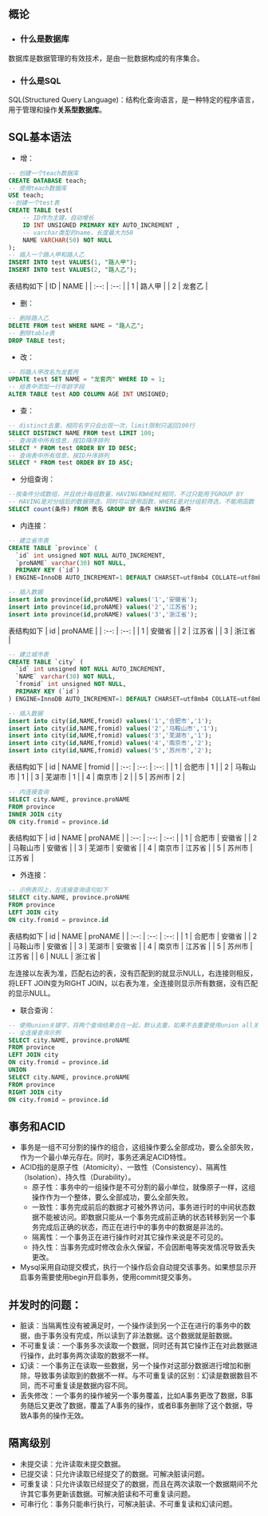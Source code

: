 ## 概论
- ### 什么是数据库
数据库是数据管理的有效技术，是由一批数据构成的有序集合。
- ### 什么是SQL
SQL(Structured Query Language)：结构化查询语言，是一种特定的程序语言，用于管理和操作**关系型数据库**。
## SQL基本语法
- 增：
```sql
-- 创建一个teach数据库
CREATE DATABASE teach;
-- 使用teach数据库
USE teach;
--创建一个test表
CREATE TABLE test(
	-- ID作为主键，自动增长
    ID INT UNSIGNED PRIMARY KEY AUTO_INCREMENT ,
	-- varchar类型的name，长度最大为50
    NAME VARCHAR(50) NOT NULL
);
-- 插入一个路人甲和路人乙
INSERT INTO test VALUES(1, "路人甲");
INSERT INTO test VALUES(2, "路人乙");
```
表结构如下
| ID | NAME |
| :--: | :--: |
|  1  |  路人甲  |
|  2  |  龙套乙  |
- 删：
```sql
-- 删除路人乙
DELETE FROM test WHERE NAME = "路人乙";
-- 删除table表
DROP TABLE test;
```
- 改：
```sql
-- 将路人甲改名为龙套丙
UPDATE test SET NAME = "龙套丙" WHERE ID = 1;
-- 给表中添加一行年龄字段
ALTER TABLE test ADD COLUMN AGE INT UNSIGNED;
```
- 查：
```sql
-- distinct去重，相同名字只会出现一次，limit限制只返回100行
SELECT DISTINCT NAME FROM test LIMIT 100;
-- 查询表中所有信息，按ID降序排列
SELECT * FROM test ORDER BY ID DESC;
-- 查询表中所有信息，按ID升序排列
SELECT * FROM test ORDER BY ID ASC;
```
- 分组查询：
```sql
--按条件分成数组，并且统计每组数量，HAVING和WHERE相同，不过只能用于GROUP BY
-- HAVING是对分组后的数据筛选，同时可以使用函数，WHERE是对分组前筛选，不能用函数
SELECT count(条件) FROM 表名 GROUP BY 条件 HAVING 条件
```
- 内连接：
```sql
-- 建立省市表
CREATE TABLE `province` (
  `id` int unsigned NOT NULL AUTO_INCREMENT,
  `proNAME` varchar(30) NOT NULL,
  PRIMARY KEY (`id`)
) ENGINE=InnoDB AUTO_INCREMENT=1 DEFAULT CHARSET=utf8mb4 COLLATE=utf8mb4_0900_ai_ci

-- 插入数据
insert into province(id,proNAME) values('1','安徽省');
insert into province(id,proNAME) values('2','江苏省');
insert into province(id,proNAME) values('3','浙江省');
```
表结构如下
| id | proNAME |
| :--: | :--: |
|  1  |  安徽省  |
|  2  |  江苏省  |
|  3  |  浙江省  |
```sql
-- 建立城市表
CREATE TABLE `city` (
  `id` int unsigned NOT NULL AUTO_INCREMENT,
  `NAME` varchar(30) NOT NULL,
  `fromid` int unsigned NOT NULL,
  PRIMARY KEY (`id`)
) ENGINE=InnoDB AUTO_INCREMENT=1 DEFAULT CHARSET=utf8mb4 COLLATE=utf8mb4_0900_ai_ci

-- 插入数据
insert into city(id,NAME,fromid) values('1','合肥市','1');
insert into city(id,NAME,fromid) values('2','马鞍山市','1');
insert into city(id,NAME,fromid) values('3','芜湖市','1');
insert into city(id,NAME,fromid) values('4','南京市','2');
insert into city(id,NAME,fromid) values('5','苏州市','2');
```
表结构如下
| id | NAME | fromid |
| :--: | :--: | :--: |
|  1  |  合肥市  |  1  |
|  2  |  马鞍山市  |  1  |
|  3  |  芜湖市  |  1  |
|  4  |  南京市  |  2  |
|  5  |  苏州市  |  2  |
```sql
-- 内连接查询
SELECT city.NAME, province.proNAME
FROM province
INNER JOIN city
ON city.fromid = province.id
```
表结构如下
| id | NAME | proNAME |
| :--: | :--: | :--: |
|  1  |  合肥市  |  安徽省  |
|  2  |  马鞍山市  |  安徽省  |
|  3  |  芜湖市  |  安徽省  |
|  4  |  南京市  |  江苏省  |
|  5  |  苏州市  |  江苏省  |
- 外连接：
```sql
-- 示例表同上，左连接查询语句如下
SELECT city.NAME, province.proNAME
FROM province
LEFT JOIN city
ON city.fromid = province.id
```
表结构如下
| id | NAME | proNAME |
| :--: | :--: | :--: |
|  1  |  合肥市  |  安徽省  |
|  2  |  马鞍山市  |  安徽省  |
|  3  |  芜湖市  |  安徽省  |
|  4  |  南京市  |  江苏省  |
|  5  |  苏州市  |  江苏省  |
|  6  |  NULL  |  浙江省  |

左连接以左表为准，匹配右边的表，没有匹配到的就显示NULL，右连接则相反，将LEFT JOIN变为RIGHT JOIN，以右表为准，全连接则显示所有数据，没有匹配的显示NULL。
- 联合查询：
```sql
-- 使用union关键字，将两个查询结果合在一起，默认去重，如果不去重要使用union all关键字
-- 全连接查询示例
SELECT city.NAME, province.proNAME
FROM province
LEFT JOIN city
ON city.fromid = province.id
UNION 
SELECT city.NAME, province.proNAME
FROM province
RIGHT JOIN city
ON city.fromid = province.id
```
## 事务和ACID
  - 事务是一组不可分割的操作的组合，这组操作要么全部成功，要么全部失败，作为一个最小单元存在。同时，事务还满足ACID特性。
  - ACID指的是原子性（Atomicity）、一致性（Consistency）、隔离性（Isolation）、持久性（Durability）。
    - 原子性：事务中的一组操作是不可分割的最小单位，就像原子一样，这组操作作为一个整体，要么全部成功，要么全部失败。
    - 一致性：事务完成前后的数据才可被外界访问，事务进行时的中间状态数据不能被访问。即数据只能从一个事务完成前正确的状态转移到另一个事务完成后正确的状态，而正在进行中的事务中的数据是非法的。
    - 隔离性：一个事务正在进行操作时对其它操作来说是不可见的。
    - 持久性：当事务完成时修改会永久保留，不会因断电等突发情况导致丢失更改。
  - Mysql采用自动提交模式，执行一个操作后会自动提交该事务。如果想显示开启事务需要使用begin开启事务，使用commit提交事务。
## 并发时的问题：
  - 脏读：当隔离性没有被满足时，一个操作读到另一个正在进行的事务中的数据，由于事务没有完成，所以读到了非法数据。这个数据就是脏数据。
  - 不可重复读：一个事务多次读取一个数据，同时还有其它操作正在对此数据进行操作，此时事务两次读取的数据不一样。
  - 幻读：一个事务正在读取一些数据，另一个操作对这部分数据进行增加和删除，导致事务读取到的数据不一样。与不可重复读的区别：幻读是数据数目不同，而不可重复读是数据内容不同。
  - 丢失修改：一个事务的操作被另一个事务覆盖，比如A事务更改了数据，B事务随后又更改了数据，覆盖了A事务的操作，或者B事务删除了这个数据，导致A事务的操作无效。
## 隔离级别
  - 未提交读：允许读取未提交数据。
  - 已提交读：只允许读取已经提交了的数据。可解决脏读问题。
  - 可重复读：只允许读取已经提交了的数据，而且在两次读取一个数据期间不允许其它事务更新该数据。可解决脏读和不可重复读问题。
  - 可串行化：事务只能串行执行，可解决脏读、不可重复读和幻读问题。